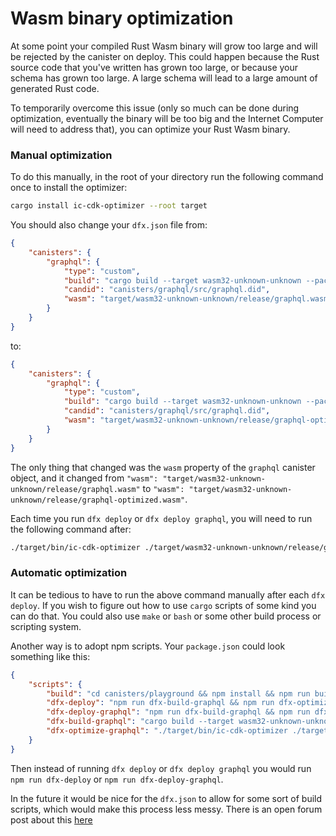# Wasm binary optimization

At some point your compiled Rust Wasm binary will grow too large and will be rejected by the canister on deploy. This could happen because the Rust source code that you've written has grown too large, or because your schema has grown too large. A large schema will lead to a large amount of generated Rust code.

To temporarily overcome this issue (only so much can be done during optimization, eventually the binary will be too big and the Internet Computer will need to address that), you can optimize your Rust Wasm binary.

### Manual optimization

To do this manually, in the root of your directory run the following command once to install the optimizer:

```bash
cargo install ic-cdk-optimizer --root target
```

You should also change your `dfx.json` file from:

```json
{
    "canisters": {
        "graphql": {
            "type": "custom",
            "build": "cargo build --target wasm32-unknown-unknown --package graphql --release",
            "candid": "canisters/graphql/src/graphql.did",
            "wasm": "target/wasm32-unknown-unknown/release/graphql.wasm"
        }
    }
}
```

to:

```json
{
    "canisters": {
        "graphql": {
            "type": "custom",
            "build": "cargo build --target wasm32-unknown-unknown --package graphql --release",
            "candid": "canisters/graphql/src/graphql.did",
            "wasm": "target/wasm32-unknown-unknown/release/graphql-optimized.wasm"
        }
    }
}
```

The only thing that changed was the `wasm` property of the `graphql` canister object, and it changed from `"wasm": "target/wasm32-unknown-unknown/release/graphql.wasm"` to `"wasm": "target/wasm32-unknown-unknown/release/graphql-optimized.wasm"`.

Each time you run `dfx deploy` or `dfx deploy graphql`, you will need to run the following command after:

```bash
./target/bin/ic-cdk-optimizer ./target/wasm32-unknown-unknown/release/graphql.wasm -o ./target/wasm32-unknown-unknown/release/graphql-optimized.wasm
```

### Automatic optimization

It can be tedious to have to run the above command manually after each `dfx deploy`. If you wish to figure out how to use `cargo` scripts of some kind you can do that. You could also use `make` or `bash` or some other build process or scripting system.

Another way is to adopt npm scripts. Your `package.json` could look something like this:

```json
{
    "scripts": {
        "build": "cd canisters/playground && npm install && npm run build && cd ../frontend && npm install && npm run build",
        "dfx-deploy": "npm run dfx-build-graphql && npm run dfx-optimize-graphql && dfx deploy",
        "dfx-deploy-graphql": "npm run dfx-build-graphql && npm run dfx-optimize-graphql && dfx deploy graphql",
        "dfx-build-graphql": "cargo build --target wasm32-unknown-unknown --package graphql --release",
        "dfx-optimize-graphql": "./target/bin/ic-cdk-optimizer ./target/wasm32-unknown-unknown/release/graphql.wasm -o ./target/wasm32-unknown-unknown/release/graphql-optimized.wasm"
    }
}
```

Then instead of running `dfx deploy` or `dfx deploy graphql` you would run `npm run dfx-deploy` or `npm run dfx-deploy-graphql`.

In the future it would be nice for the `dfx.json` to allow for some sort of build scripts, which would make this process less messy. There is an open forum post about this [here](https://forum.dfinity.org/t/dfx-json-build-scripts/4922)